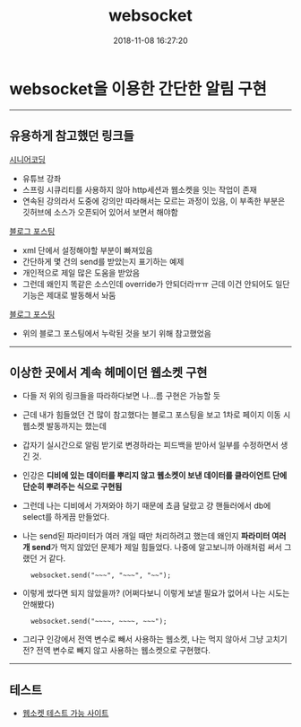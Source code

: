 ﻿---
title: websocket
date: 2018-11-08 16:27:20
tags:categories: [개발공부]

---
# websocket을 이용한 간단한 알림 구현

----
## 유용하게 참고했던 링크들
[시니어코딩](https://www.youtube.com/watch?v=gQyRxPjssWg)

-  유튜브 강좌
- 스프링 시큐리티를 사용하지 않아 http세션과 웹소켓을 잇는 작업이 존재
- 연속된 강의라서 도중에 강의만 따라해서는 모르는 과정이 있음, 이 부족한 부분은 깃허브에 소스가 오픈되어 있어서 보면서 해야함

[블로그 포스팅](https://blog.naver.com/allspacea7/221360046480)

- xml 단에서 설정해야할 부분이 빠져있음
- 간단하게 몇 건의 send를 받았는지 표기하는 예제
- 개인적으로 제일 많은 도움을 받았음
- 그런데 왜인지 똑같은 소스인데 override가 안되더라ㅠㅠ 근데 이건 안되어도 일단 기능은 제대로 발동해서 놔둠

[블로그 포스팅](http://victorydntmd.tistory.com/253)

- 위의 블로그 포스팅에서 누락된 것을 보기 위해 참고했었음


----
## 이상한 곳에서 계속 헤메이던 웹소켓 구현

- 다들 저 위의 링크들을 따라하다보면 나...름 구현은 가능할 듯
- 근데 내가 힘들었던 건 많이 참고했다는 블로그 포스팅을 보고 1차로 페이지 이동 시 웹소켓 발동까지는 했는데
- 갑자기 실시간으로 알림 받기로 변경하라는 피드백을 받아서 일부를 수정하면서 생긴 것.
- 인강은 **디비에 있는 데이터를 뿌리지 않고 웹소켓이 보낸 데이터를 클라이언트 단에 단순히 뿌려주는 식으로 구현됨**
- 그런데 나는 디비에서 가져와야 하기 때문에 쵸큼 달랐고 걍 핸들러에서 db에 select를 하게끔 만들었다.
- 나는 send된 파라미터가 여러 개일 때만 처리하려고 했는데 왜인지 **파라미터 여러 개 send**가 먹지 않았던 문제가 제일 힘들었다. 나중에 알고보니까 아래처럼 써서 그랬던 거 같다.

        websocket.send("~~~", "~~~", "~~");


- 이렇게 썼다면 되지 않았을까?
 (어쩌다보니 이렇게 보낼 필요가 없어서 나는 시도는 안해봤다)

        websocket.send("~~~~, ~~~~, ~~~");

- 그리구 인강에서 전역 변수로 빼서 사용하는 웹소켓, 나는 먹지 않아서 그냥 고치기 전? 전역 변수로 빼지 않고 사용하는 웹소켓으로 구현했다.


----
## 테스트
* [웹소켓 테스트 가능 사이트](http://websocket.org/echo.html)

